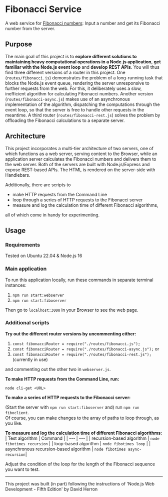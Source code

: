 # Fibonacci Service

A web service for [Fibonacci numbers](https://en.wikipedia.org/wiki/Fibonacci_number): Input a number and get its Fibonacci number from the server.

## Purpose

The main goal of this project is to **explore different solutions to maintaining heavy computational operations in a Node.js application**, **get familiar with the Node.js event loop** and **develop REST APIs**. You will thus find three different versions of a router in this project. One (`routes/fibonacci.js`) demonstrates the problem of a long-running task that blocks the Node.js event queue, rendering the server unresponsive to further requests from the web. For this, it deliberately uses a slow, inefficient algorithm for calculating Fibonacci numbers. Another version (`routes/fibonacci-async.js`) makes use of an asynchronous implementation of the algorithm, dispatching the computations through the event loop, so that the server is free to handle other requests in the meantime. A third router (`routes/fibonacci-rest.js`) solves the problem by offloading the Fibonacci calculations to a separate server.

## Architecture

This project incorporates a multi-tier architecture of two servers, one of which functions as a web server, serving content to the Browser, while an application server calculates the Fibonacci numbers and delivers them to the web server. Both of the servers are built with Node.js/Express and expose REST-based APIs. The HTML is rendered on the server-side with Handlebars.

Additionally, there are scripts to
- make HTTP requests from the Command Line
- loop through a series of HTTP requests to the Fibonacci server
- measure and log the calculation time of different Fibonacci algorithms,   

all of which come in handy for experimenting.

## Usage

### Requirements

Tested on Ubuntu 22.04 & Node.js 16

### Main application

To run this application locally, run these commands in separate terminal instances:
1. `npm run start:webserver`
2. `npm run start:fiboserver`

Then go to `localhost:3000` in your Browser to see the web page.

### Additional scripts

**Try out the different router versions by uncommenting either:**
1. `const fibonacciRouter = require("./routes/fibonacci.js");`
2. `const fibonacciRouter = require("./routes/fibonacci-async.js");` or
3. `const fibonacciRouter = require("./routes/fibonacci-rest.js");` (currently in use)   

and commenting out the other two in `webserver.js`.

**To make HTTP requests from the Command Line, run:**   

`node cli-get <URL>`

**To make a series of HTTP requests to the Fibonacci server:**   

(Start the server with `npm run start:fiboserver` and) run `npm run fiboclient`.    
Of course, you can make changes to the array of paths to loop through, as you like.

**To measure and log the calculation time of different Fibonacci algorithms:**
| Test algorithm | Command |
| --- | --- |
| recursion-based algorithm | `node fibotimes recursion` |
| loop-based algorithm | `node fibotimes loop` |
| asynchronous recursion-based algorithm | `node fibotimes async-recursion`|

Adjust the condition of the loop for the length of the Fibonacci sequence you want to test.

---

This project was built (in part) following the instructions of 'Node.js Web Development - Fifth Edition' by David Herron